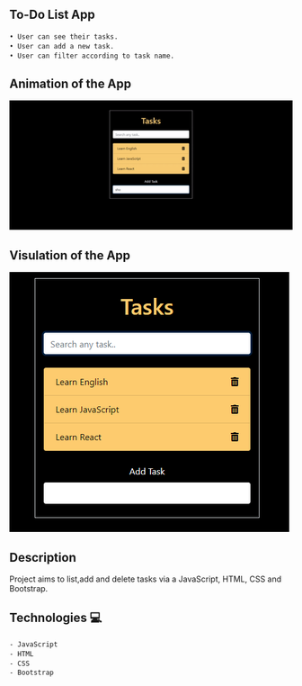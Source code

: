 

## To-Do List App


```bash
• User can see their tasks.
• User can add a new task.
• User can filter according to task name.

```
## Animation of the App

![image](./to-do.gif)

## Visulation of the App

![image](./to-do-app.png)

## Description
Project aims to list,add and delete tasks via a JavaScript, HTML, CSS and Bootstrap.

## Technologies 💻
```bash
- JavaScript
- HTML
- CSS
- Bootstrap

```
